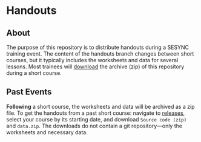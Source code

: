 # Handouts

## About

The purpose of this repository is to distribute handouts during a SESYNC training event. The content of the handouts branch changes between short courses, but it typically includes the worksheets and data for several lessons. Most trainees will [download] the archive (zip) of this repository during a short course.

## Past Events

**Following** a short course, the worksheets and data will be archived as a zip file. To get the handouts from a past short course: navigate to [releases], select your course by its starting date, and download `Source code (zip)` and `data.zip`. The downloads do not contain a git repository—only the worksheets and necessary data.

[releases]: /releases
[download]: /archive/handouts.zip
